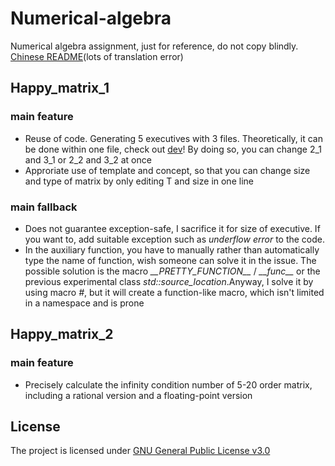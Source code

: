 # Numerical-algebra
Numerical algebra assignment, just for reference, do not copy blindly.  
[Chinese README](README_CN.md)(lots of translation error)
## Happy_matrix_1
### main feature
- Reuse of code. Generating 5 executives with 3 files. Theoretically, it can be done within one file, check out [dev](https://github.com/Wongboo/numerical-algebra/tree/dev)! By doing so, you can change 2_1 and 3_1 or 2_2 and 3_2 at once
- Approriate use of template and concept, so that you can change size and type of matrix by only editing T and size in one line
### main fallback
- Does not guarantee exception-safe, I sacrifice it for size of executive. If you want to, add suitable exception such as *underflow error* to the code.
-  In the auxiliary function, you have to manually rather than automatically type the name of function, wish someone can solve it in the issue. The possible solution is the macro *\_\_PRETTY_FUNCTION\_\_* / *\_\_func\_\_* or the previous experimental class *std::source_location*.Anyway, I solve it by using macro *#*, but it will create a function-like macro, which isn't limited in a namespace and is prone 
## Happy_matrix_2
### main feature
- Precisely calculate the infinity condition number of 5-20 order matrix, including a rational version and a floating-point version
## License  
The project is licensed under [GNU General Public License v3.0](LICENSE)

